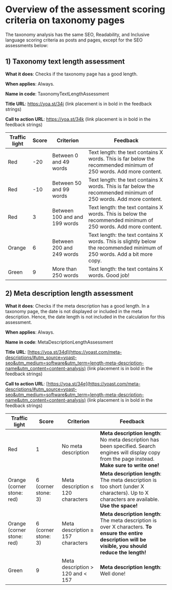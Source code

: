 # Overview of the assessment scoring criteria on taxonomy pages

The taxonomy analysis has the same SEO, Readability, and Inclusive language scoring criteria as posts and pages, except for the SEO assessments below:

## 1) Taxonomy text length assessment
**What it does**: Checks if the taxonomy page has a good length.

**When applies**: Always.

**Name in code**: TaxonomyTextLengthAssessment

**Title URL**: https://yoa.st/34j (link placement is in bold in the feedback strings)

**Call to action URL**: https://yoa.st/34k (link placement is in bold in the feedback strings)

| Traffic light	 | Score	| Criterion	| Feedback |
|----------------|------------------	|---------------------	|---------------	|
| Red	           | -20	| Between 0 and 49 words	| Text length: the text contains X words. This is far below the recommended minimum of 250 words. Add more content. |
| Red	           | -10	| Between 50 and 99 words	| Text length: the text contains X words. This is far below the recommended minimum of 250 words. Add more content. |
| Red	           | 3	| Between 100 and and 199 words	| Text length: the text contains X words. This is below the recommended minimum of 250 words. Add more content. |
| Orange         | 6	| Between 200 and 249 words	| Text length: the text contains X words. This is slightly below the recommended minimum of 250 words. Add a bit more copy. |
| Green	         | 9	| More than 250 words	| Text length: the text contains X words. Good job! |

## 2) Meta description length assessment
**What it does**: Checks if the meta description has a good length. In a taxonomy page, the date is not displayed or included in the meta description. Hence, the date length is not included in the calculation for this assessment.

**When applies**: Always.

**Name in code**: MetaDescriptionLengthAssessment

**Title URL**: [https://yoa.st/34d](https://yoast.com/meta-descriptions/#utm_source=yoast-seo&utm_medium=software&utm_term=length-meta-description-name&utm_content=content-analysis) (link placement is in bold in the feedback strings)

**Call to action URL**: [https://yoa.st/34e](https://yoast.com/meta-descriptions/#utm_source=yoast-seo&utm_medium=software&utm_term=length-meta-description-name&utm_content=content-analysis) (link placement is in bold in the feedback strings)

| Traffic light   	            | Score	     | Criterion | Feedback |
|------------------------------|------------------	|---------------------	|---------------	|
| Red	                         | 1	| No meta description		| **Meta description length**: No meta description has been specified. Search engines will display copy from the page instead. **Make sure to write one!** |
| Orange (corner stone: red)		 | 6 (corner stone: 3)		| Meta description ≤ 120 characters		| **Meta description length**: The meta description is too short (under X characters). Up to X characters are available. **Use the space!** |
| Orange (corner stone: red)		 | 6 (corner stone: 3)		| Meta description ≥ 157 characters		| **Meta description length**: The meta description is over X characters. **To ensure the entire description will be visible, you should reduce the length!**	|
| Green	                       | 9	| Meta description > 120 and < 157		| **Meta description length**: Well done! |

